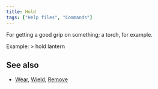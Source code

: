 ```yaml
---
title: Hold
tags: ["Help files", "Commands"]
---
```

For getting a good grip on something; a torch, for example.

Example: \> hold lantern

## See also

- [Wear](Wear "wikilink"), [Wield](Wield "wikilink"),
  [Remove](Remove "wikilink")
